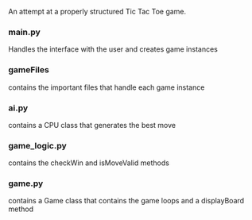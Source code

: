 An attempt at a properly structured Tic Tac Toe game.
### main.py
Handles the interface with the user and creates game instances
### gameFiles
contains the important files that handle each game instance
### ai.py
contains a CPU class that generates the best move
### game_logic.py
contains the checkWin and isMoveValid methods
### game.py
contains a Game class that contains the game loops and a displayBoard method
